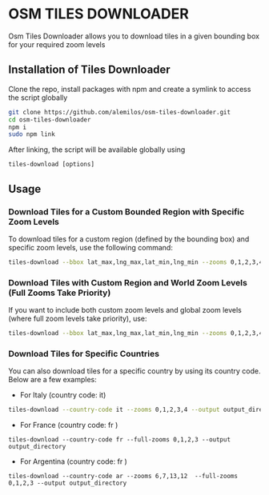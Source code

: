 # OSM TILES DOWNLOADER

Osm Tiles Downloader allows you to download tiles in a given bounding box for your required zoom levels

## Installation of Tiles Downloader

Clone the repo, install packages with npm and create a symlink to access the script globally

```bash
git clone https://github.com/alemilos/osm-tiles-downloader.git
cd osm-tiles-downloader
npm i
sudo npm link
```

After linking, the script will be available globally using

```
tiles-download [options]
```

## Usage

### Download Tiles for a Custom Bounded Region with Specific Zoom Levels

To download tiles for a custom region (defined by the bounding box) and specific zoom levels, use the following command:

```bash
tiles-download --bbox lat_max,lng_max,lat_min,lng_min --zooms 0,1,2,3,4 --output output_directory
```

### Download Tiles with Custom Region and World Zoom Levels (Full Zooms Take Priority)

If you want to include both custom zoom levels and global zoom levels (where full zoom levels take priority), use:

```bash
tiles-download --bbox lat_max,lng_max,lat_min,lng_min --zooms 0,1,2,3,4 --full-zooms 0,1,2,3 --output output_directory
```

### Download Tiles for Specific Countries

You can also download tiles for a specific country by using its country code. Below are a few examples:

- For Italy (country code: it)

```bash
tiles-download --country-code it --zooms 0,1,2,3,4 --output output_directory
```

- For France (country code: fr )

```
tiles-download --country-code fr --full-zooms 0,1,2,3 --output output_directory
```

- For Argentina (country code: fr )

```
tiles-download --country-code ar --zooms 6,7,13,12  --full-zooms 0,1,2,3 --output output_directory
```
